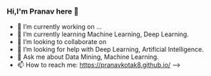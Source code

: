 ### Hi,I'm Pranav here 👋


- 🔭 I’m currently working on ...
- 🌱 I’m currently learning Machine Learning, Deep Learning.
- 👯 I’m looking to collaborate on 
- 🤔 I’m looking for help with Deep Learning, Artificial Intelligence.
- 💬 Ask me about Data Mining, Machine Learning.
- 📫 How to reach me: https://pranavkotak8.github.io/
-->
